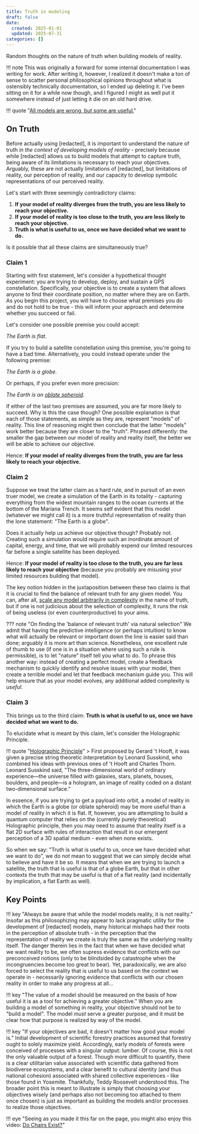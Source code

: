 ```yaml
---
title: Truth in modeling
draft: false
date:
  created: 2025-01-01
  updated: 2025-07-31
categories: []
---
```


Random thoughts on the nature of truth when building models of reality.

<!-- more -->

!!! note
    This was originally a forward for some internal documentation I was writing for work. After writing it, however, I realized it doesn't make a ton of sense to scatter personal philosophical opinions throughout what is ostensibly technically documentation, so I ended up deleting it. I've been sitting on it for a while now though, and I figured I might as well put it somewhere instead of just letting it die on an old hard drive.
        
!!! quote "[All models are wrong, but some are useful.](https://www.wikiwand.com/en/All_models_are_wrong)"

## On Truth

Before actually using [redacted], it is important to understand the nature of truth *in the context of developing models of reality* - precisely because while [redacted] allows us to build models that attempt to capture truth, being aware of its limitations is necessary to reach your objectives. Arguably, these are not actually limitations of [redacted], but limitations of reality, our perception of reality, and our capacity to develop symbolic representations of our perceived reality.

Let's start with three seemingly contradictory claims:

1. **If your model of reality diverges from the truth, you are less likely to reach your objective.**
2. **If your model of reality is too close to the truth, you are less likely to reach your objective.**
3. **Truth is what is useful to us, once we have decided what we want to do.**

<!-- Of course, we might better decide what we want to do if "our truth" aligns with the "real truth", but that is an ontological paradox we'll leave for another day. -->

Is it possible that all these claims are simultaneously true?

### Claim 1

Starting with first statement, let's consider a hypothetical thought experiment: you are trying to develop, deploy, and sustain a GPS constellation. Specifically, your objective is to create a system that allows anyone to find their coordinate position, no matter where they are on Earth. As you begin this project, you will have to choose what premises you do and do not hold to be true - this will inform your approach and determine whether you succeed or fail.

Let's consider one possible premise you could accept:

*The Earth is flat.*

If you try to build a satellite constellation using this premise, you're going to have a bad time. Alternatively, you could instead operate under the following premise:

*The Earth is a globe.*

Or perhaps, if you prefer even more precision:

*The Earth is an [oblate spheroid](https://www.wikiwand.com/simple/Oblate_spheroid).*

If either of the last two premises are assumed, you are far more likely to succeed. Why is this the case though? One possible explanation is that each of those statements, as simple as they are, represent "models" of reality. This line of reasoning might then conclude that the latter "models" work better because they are closer to the "truth". Phrased differently: the smaller the gap between our model of reality and reality itself, the better we will be able to achieve our objective.

Hence: **If your model of reality diverges from the truth, you are far less likely to reach your objective.**

### Claim 2

Suppose we treat the latter claim as a hard rule, and in pursuit of an even truer model, we create a simulation of the Earth in its totality - capturing everything from the widest mountain ranges to the ocean currents at the bottom of the Mariana Trench. It seems self evident that this model (whatever we might call it) is a more truthful representation of reality than the lone statement: "The Earth is a globe".

Does it actually help us achieve our objective though? Probably not. Creating such a simulation would require such an inordinate amount of capital, energy, and time, that we will probably expend our limited resources far before a single satellite has been deployed.

Hence: **If your model of reality is too close to the truth, you are far less likely to reach your objective** (because you probably are misusing your limited resources building that model).

The key notion hidden in the juxtaposition between these two claims is that it is crucial to find the balance of relevant truth for any given model. You can, after all, [scale any model arbitrarily in complexity](https://www.wikiwand.com/en/Turtles_all_the_way_down) in the name of truth, but if one is not judicious about the selection of complexity, it runs the risk of being useless (or even counterproductive) to your aims.

??? note "On finding the 'balance of relevant truth' via natural selection"
    We admit that having the predictive intelligence (or perhaps intuition) to know what will actually be relevant or important down the line is easier said than done; arguably it is more art than science. Nonetheless, one excellent rule of thumb to use (if one is in a situation where using such a rule is permissible), is to let "nature" itself tell you what to do. To phrase this another way: instead of creating a perfect model, create a feedback mechanism to quickly identify and resolve issues with your model, then create a terrible model and let that feedback mechanism guide you. This will help ensure that as your model evolves, any additional added complexity is *useful*.

### Claim 3

This brings us to the third claim: **Truth is what is useful to us, once we have decided what we want to do.**

To elucidate what is meant by this claim, let's consider the Holographic Principle.

!!! quote "[Holographic Principle](https://www.wikiwand.com/en/Holographic_principle)"
    > First proposed by Gerard 't Hooft, it was given a precise string theoretic interpretation by Leonard Susskind, who combined his ideas with previous ones of 't Hooft and Charles Thorn. Leonard Susskind said, "The three-dimensional world of ordinary experience––the universe filled with galaxies, stars, planets, houses, boulders, and people––is a hologram, an image of reality coded on a distant two-dimensional surface."

In essence, if you are trying to get a payload into orbit, a model of reality in which the Earth is a globe (or oblate spheroid) may be more useful than a model of reality in which it is flat. If, however, you are attempting to build a quantum computer that relies on the (currently purely theoretical) Holographic principle, then you may need to assume that reality itself is a flat 2D surface with rules of interaction that result in our emergent perception of a 3D spatial medium - even when none exists.

<!--
If you're interested in diving deeper into this point - not the holographic principle, but how our perception of reality may be a phenomena emerging from an underlying reality with a fundamentally different structure than our perceived reality - you might enjoy the following:

- Video: [What if space and time are not real? - PBS Space Time](https://www.youtube.com/watch?v=SN8nTQiWOYY)
- Book: [The Case Against Reality - Donald Hoffman](https://www.amazon.com/Case-Against-Reality-Evolution-Truth/dp/0393254690)
-->

So when we say: "Truth is what is useful to us, once we have decided what we want to do", we do *not* mean to suggest that we can simply decide what to believe and have it be so. It means that when we are trying to launch a satellite, the truth that is useful is that of a globe Earth, but that in other contexts the truth that may be useful is that of a flat reality (and incidentally by implication, a flat Earth as well).

## Key Points

!!! key "Always be aware that while the model models reality, it is not reality."
    Insofar as this philosophizing may appear to lack pragmatic utility for the development of [redacted] models, many historical mishaps had their roots in the perception of absolute truth - in the perception that the representation of reality we create is truly the same as the underlying reality itself. The danger therein lies in the fact that when we have decided what we want reality to be, we often supress evidence that conflicts with our preconceived notions (only to be blindsided by catastrophe when the incongruencies become too great to bear). Yet, paradoxically, we are also forced to select the reality that is useful to us based on the context we operate in - necessarily ignoring evidence that conflicts with our chosen reality in order to make any progress at all...

!!! key "The value of a model should be measured on the basis of how useful it is as a tool for achieving a greater objective."
    When you are building a model of something in reality, your objective should not be to "build a model". The model *must* serve a greater purpose, and it must be clear how that purpose is realized by way of the model.

!!! key "If your objectives are bad, it doesn't matter how good your model is."
    Initial development of scientific forestry practices assumed that forestry ought to solely maximize yield. Accordingly, early models of forests were conceived of processes with a singular output: lumber. Of course, this is not the only valuable output of a forest. Though more difficult to quantify, there is a clear utilitarian value associated with scientific data gathered from biodiverse ecosystems, and a clear benefit to cultural identity (and thus national cohesion) associated with shared collective experiences - like those found in Yosemite. Thankfully, Teddy Roosevelt understood this. The broader point this is meant to illustrate is simply that choosing your objectives wisely (and perhaps also not becoming too attached to them once chosen) is just as important as building the models and/or processes to realize those objectives.

!!! eye "Seeing as you made it this far on the page, you might also enjoy this video: [Do Chairs Exist?](https://www.youtube.com/watch?v=fXW-QjBsruE)"